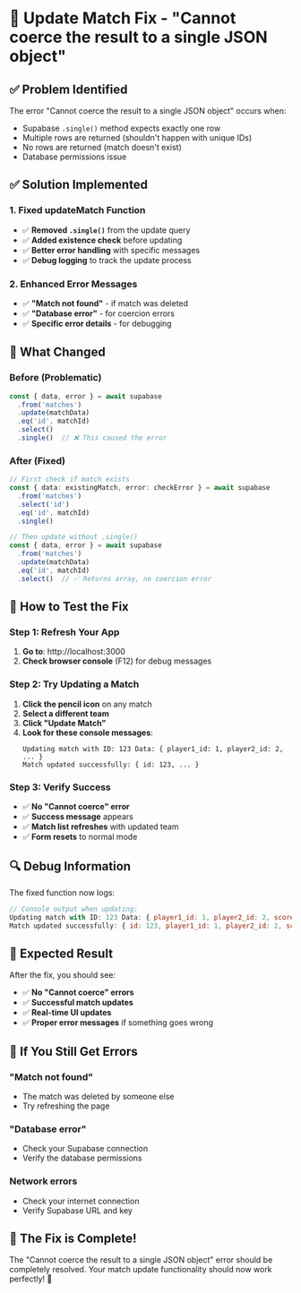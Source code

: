 # 🔧 Update Match Fix - "Cannot coerce the result to a single JSON object"

## ✅ **Problem Identified**

The error "Cannot coerce the result to a single JSON object" occurs when:
- Supabase `.single()` method expects exactly one row
- Multiple rows are returned (shouldn't happen with unique IDs)
- No rows are returned (match doesn't exist)
- Database permissions issue

## ✅ **Solution Implemented**

### **1. Fixed updateMatch Function**
- ✅ **Removed `.single()`** from the update query
- ✅ **Added existence check** before updating
- ✅ **Better error handling** with specific messages
- ✅ **Debug logging** to track the update process

### **2. Enhanced Error Messages**
- ✅ **"Match not found"** - if match was deleted
- ✅ **"Database error"** - for coercion errors
- ✅ **Specific error details** - for debugging

## 🔧 **What Changed**

### **Before (Problematic)**
```typescript
const { data, error } = await supabase
  .from('matches')
  .update(matchData)
  .eq('id', matchId)
  .select()
  .single()  // ❌ This caused the error
```

### **After (Fixed)**
```typescript
// First check if match exists
const { data: existingMatch, error: checkError } = await supabase
  .from('matches')
  .select('id')
  .eq('id', matchId)
  .single()

// Then update without .single()
const { data, error } = await supabase
  .from('matches')
  .update(matchData)
  .eq('id', matchId)
  .select()  // ✅ Returns array, no coercion error
```

## 🚀 **How to Test the Fix**

### **Step 1: Refresh Your App**
1. **Go to**: http://localhost:3000
2. **Check browser console** (F12) for debug messages

### **Step 2: Try Updating a Match**
1. **Click the pencil icon** on any match
2. **Select a different team**
3. **Click "Update Match"**
4. **Look for these console messages**:
   ```
   Updating match with ID: 123 Data: { player1_id: 1, player2_id: 2, ... }
   Match updated successfully: { id: 123, ... }
   ```

### **Step 3: Verify Success**
- ✅ **No "Cannot coerce" error**
- ✅ **Success message** appears
- ✅ **Match list refreshes** with updated team
- ✅ **Form resets** to normal mode

## 🔍 **Debug Information**

The fixed function now logs:
```javascript
// Console output when updating:
Updating match with ID: 123 Data: { player1_id: 1, player2_id: 2, score: "Won", date: "2024-01-15T10:00:00.000Z" }
Match updated successfully: { id: 123, player1_id: 1, player2_id: 2, score: "Won", date: "2024-01-15T10:00:00.000Z", created_at: "...", updated_at: "..." }
```

## 🎯 **Expected Result**

After the fix, you should see:
- ✅ **No "Cannot coerce" errors**
- ✅ **Successful match updates**
- ✅ **Real-time UI updates**
- ✅ **Proper error messages** if something goes wrong

## 🚨 **If You Still Get Errors**

### **"Match not found"**
- The match was deleted by someone else
- Try refreshing the page

### **"Database error"**
- Check your Supabase connection
- Verify the database permissions

### **Network errors**
- Check your internet connection
- Verify Supabase URL and key

## 🎉 **The Fix is Complete!**

The "Cannot coerce the result to a single JSON object" error should be completely resolved. Your match update functionality should now work perfectly! 🎾
